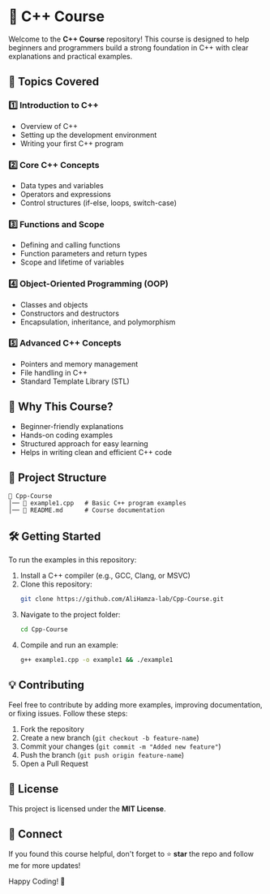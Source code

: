 # 🚀 C++ Course

Welcome to the **C++ Course** repository! This course is designed to help beginners and programmers build a strong foundation in C++ with clear explanations and practical examples.

## 📌 Topics Covered

### 1️⃣ Introduction to C++
- Overview of C++
- Setting up the development environment
- Writing your first C++ program

### 2️⃣ Core C++ Concepts
- Data types and variables
- Operators and expressions
- Control structures (if-else, loops, switch-case)

### 3️⃣ Functions and Scope
- Defining and calling functions
- Function parameters and return types
- Scope and lifetime of variables

### 4️⃣ Object-Oriented Programming (OOP)
- Classes and objects
- Constructors and destructors
- Encapsulation, inheritance, and polymorphism

### 5️⃣ Advanced C++ Concepts
- Pointers and memory management
- File handling in C++
- Standard Template Library (STL)

## 🚀 Why This Course?
- Beginner-friendly explanations
- Hands-on coding examples
- Structured approach for easy learning
- Helps in writing clean and efficient C++ code

## 📂 Project Structure
```
📁 Cpp-Course
│── 📄 example1.cpp   # Basic C++ program examples
│── 📄 README.md      # Course documentation
```

## 🛠️ Getting Started
To run the examples in this repository:
1. Install a C++ compiler (e.g., GCC, Clang, or MSVC)
2. Clone this repository:
   ```sh
   git clone https://github.com/AliHamza-lab/Cpp-Course.git
   ```
3. Navigate to the project folder:
   ```sh
   cd Cpp-Course
   ```
4. Compile and run an example:
   ```sh
   g++ example1.cpp -o example1 && ./example1
   ```

## 💡 Contributing
Feel free to contribute by adding more examples, improving documentation, or fixing issues. Follow these steps:
1. Fork the repository
2. Create a new branch (`git checkout -b feature-name`)
3. Commit your changes (`git commit -m "Added new feature"`)
4. Push the branch (`git push origin feature-name`)
5. Open a Pull Request

## 📜 License
This project is licensed under the **MIT License**.

## 🔗 Connect
If you found this course helpful, don't forget to ⭐ **star** the repo and follow me for more updates!

Happy Coding! 🚀

